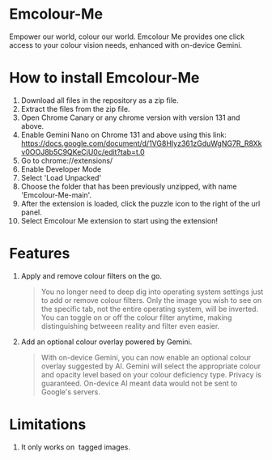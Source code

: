 # Emcolour-Me

Empower our world, colour our world.
Emcolour Me provides one click access to your colour vision needs, enhanced with on-device Gemini.


# How to install Emcolour-Me

1) Download all files in the repository as a zip file.
2) Extract the files from the zip file.
3) Open Chrome Canary or any chrome version with version 131 and above.
4) Enable Gemini Nano on Chrome 131 and above using this link: https://docs.google.com/document/d/1VG8HIyz361zGduWgNG7R_R8Xkv0OOJ8b5C9QKeCjU0c/edit?tab=t.0
5) Go to chrome://extensions/
6) Enable Developer Mode
7) Select 'Load Unpacked'
8) Choose the folder that has been previously unzipped, with name 'Emcolour-Me-main'.
9) After the extension is loaded, click the puzzle icon to the right of the url panel.
10) Select Emcolour Me extension to start using the extension!


# Features

1) Apply and remove colour filters on the go.
   > You no longer need to deep dig into operating system settings just to add or remove colour filters.
   > Only the image you wish to see on the specific tab, not the entire operating system, will be inverted.
   > You can toggle on or off the colour filter anytime, making distinguishing betweeen reality and filter even easier.

2) Add an optional colour overlay powered by Gemini.
   > With on-device Gemini, you can now enable an optional colour overlay suggested by AI.
   > Gemini will select the appropriate colour and opacity level based on your colour deficiency type.
   > Privacy is guaranteed. On-device AI meant data would not be sent to Google's servers.


# Limitations

1) It only works on <img> tagged images.
